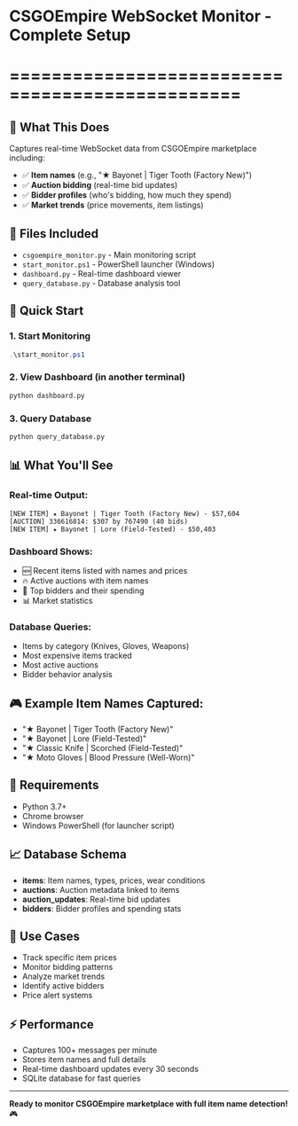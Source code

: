 # CSGOEmpire WebSocket Monitor - Complete Setup
# ================================================

## 🎯 What This Does
Captures real-time WebSocket data from CSGOEmpire marketplace including:
- ✅ **Item names** (e.g., "★ Bayonet | Tiger Tooth (Factory New)")
- ✅ **Auction bidding** (real-time bid updates)
- ✅ **Bidder profiles** (who's bidding, how much they spend)
- ✅ **Market trends** (price movements, item listings)

## 📁 Files Included
- `csgoempire_monitor.py` - Main monitoring script
- `start_monitor.ps1` - PowerShell launcher (Windows)
- `dashboard.py` - Real-time dashboard viewer
- `query_database.py` - Database analysis tool

## 🚀 Quick Start

### 1. Start Monitoring
```powershell
.\start_monitor.ps1
```

### 2. View Dashboard (in another terminal)
```bash
python dashboard.py
```

### 3. Query Database
```bash
python query_database.py
```

## 📊 What You'll See

### Real-time Output:
```
[NEW ITEM] ★ Bayonet | Tiger Tooth (Factory New) - $57,604
[AUCTION] 336616814: $307 by 767490 (40 bids)
[NEW ITEM] ★ Bayonet | Lore (Field-Tested) - $50,403
```

### Dashboard Shows:
- 🆕 Recent items listed with names and prices
- 🔥 Active auctions with item names
- 👑 Top bidders and their spending
- 📊 Market statistics

### Database Queries:
- Items by category (Knives, Gloves, Weapons)
- Most expensive items tracked
- Most active auctions
- Bidder behavior analysis

## 🎮 Example Item Names Captured:
- "★ Bayonet | Tiger Tooth (Factory New)"
- "★ Bayonet | Lore (Field-Tested)" 
- "★ Classic Knife | Scorched (Field-Tested)"
- "★ Moto Gloves | Blood Pressure (Well-Worn)"

## 🔧 Requirements
- Python 3.7+
- Chrome browser
- Windows PowerShell (for launcher script)

## 📈 Database Schema
- **items**: Item names, types, prices, wear conditions
- **auctions**: Auction metadata linked to items
- **auction_updates**: Real-time bid updates
- **bidders**: Bidder profiles and spending stats

## 🎯 Use Cases
- Track specific item prices
- Monitor bidding patterns
- Analyze market trends
- Identify active bidders
- Price alert systems

## ⚡ Performance
- Captures 100+ messages per minute
- Stores item names and full details
- Real-time dashboard updates every 30 seconds
- SQLite database for fast queries

---
**Ready to monitor CSGOEmpire marketplace with full item name detection!** 🎮